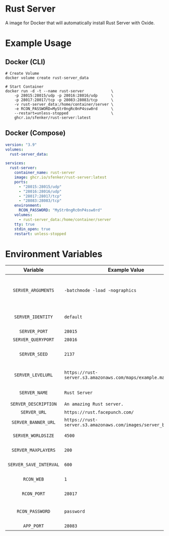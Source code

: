# Rust Server
A image for Docker that will automatically install Rust Server with Oxide.

# Example Usage

## Docker (CLI)
```shell
# Create Volume
docker volume create rust-server_data

# Start Container
docker run -d -t --name rust-server            \
    -p 28015:28015/udp -p 28016:28016/udp      \
    -p 28017:28017/tcp -p 28083:28083/tcp      \
    -v rust-server_data:/home/container/server \
    -e RCON_PASSWORD=MyStr0ngRc0nP4ssw0rd      \
    --restart=unless-stopped                   \
    ghcr.io/sfenker/rust-server:latest
```

## Docker (Compose)
```yaml
version: "3.9"
volumes:
  rust-server_data:

services:
  rust-server:
    container_name: rust-server
    image: ghcr.io/sfenker/rust-server:latest
    ports:
      - "28015:28015/udp"
      - "28016:28016/udp"
      - "28017:28017/tcp"
      - "28083:28083/tcp"
    environment:
      RCON_PASSWORD: "MyStr0ngRc0nP4ssw0rd"
    volumes:
      - rust-server_data:/home/container/server
    tty: true
    stdin_open: true
    restart: unless-stopped
```

# Environment Variables

| Variable               | Example Value                                                   | Description                                                                                                       |
|:----------------------:|-----------------------------------------------------------------|-------------------------------------------------------------------------------------------------------------------|
| `SERVER_ARGUMENTS`     | `-batchmode -load -nographics`                                  | Additional server arguments that can't be set by environment variables e.g. `+server.tags "EU,biweekly,vanilla"`. |
| `SERVER_IDENTITY`      | `default`                                                       | Identity of server instance, data files will be stored at `/server/<SERVER_IDENTITY>/`.                           |
| `SERVER_PORT`          | `28015`                                                         | Server Game Port *(UDP)*                                                                                          |
| `SERVER_QUERYPORT`     | `28016`                                                         | Server Query Port *(UDP)*                                                                                         |
| `SERVER_SEED`          | `2137`                                                          | World Seed *(variable `SERVER_LEVELURL` must not be set)*                                                         |
| `SERVER_LEVELURL`      | `https://rust-server.s3.amazonaws.com/maps/example.map`         | Map file download url, e.g. custom map, arenas or other like that.                                                |
| `SERVER_NAME`          | `Rust Server`                                                   | Display name of Rust server in listing.                                                                           |
| `SERVER_DESCRIPTION`   | `An amazing Rust server.`                                       | Description of Rust server.                                                                                       |
| `SERVER_URL`           | `https://rust.facepunch.com/`                                   | Link to server website.                                                                                           |
| `SERVER_BANNER_URL`    | `https://rust-server.s3.amazonaws.com/images/server_banner.png` | Server Banner URL                                                                                                 |
| `SERVER_WORLDSIZE`     | `4500`                                                          | Determines how large map will be.                                                                                 |
| `SERVER_MAXPLAYERS`    | `200`                                                           | How many players can be on server.                                                                                |
| `SERVER_SAVE_INTERVAL` | `600`                                                           | Interval of automatic world save.                                                                                 |
| `RCON_WEB`             | `1`                                                             | Is RCON websockets is enabled.                                                                                    |
| `RCON_PORT`            | `28017`                                                         | Port for RCON connections. *(TCP)*                                                                                |
| `RCON_PASSWORD`        | `password`                                                      | Password which will be used to authenticate RCON connections.                                                     |
| `APP_PORT`             | `28083`                                                         | Rust+ App Port (TCP)                                                                                              |

